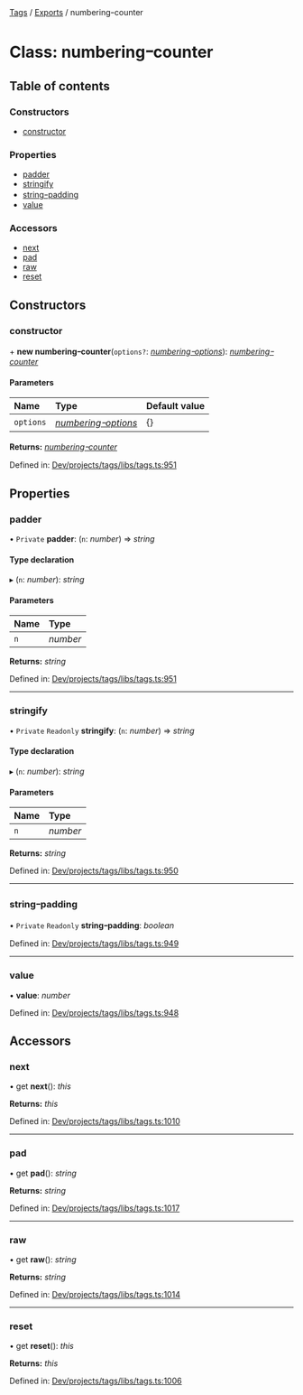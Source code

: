 [Tags](../README.md) / [Exports](../modules.md) / numberingｰcounter

# Class: numberingｰcounter

## Table of contents

### Constructors

- [constructor](numbering_counter.md#constructor)

### Properties

- [padder](numbering_counter.md#padder)
- [stringify](numbering_counter.md#stringify)
- [stringｰpadding](numbering_counter.md#stringｰpadding)
- [value](numbering_counter.md#value)

### Accessors

- [next](numbering_counter.md#next)
- [pad](numbering_counter.md#pad)
- [raw](numbering_counter.md#raw)
- [reset](numbering_counter.md#reset)

## Constructors

### constructor

\+ **new numberingｰcounter**(`options?`: [*numberingｰoptions*](../interfaces/numbering_options.md)): [*numberingｰcounter*](numbering_counter.md)

#### Parameters

| Name | Type | Default value |
| :------ | :------ | :------ |
| `options` | [*numberingｰoptions*](../interfaces/numbering_options.md) | {} |

**Returns:** [*numberingｰcounter*](numbering_counter.md)

Defined in: [Dev/projects/tags/libs/tags.ts:951](https://github.com/jr-grenoble/tags/blob/d82fab7/libs/tags.ts#L951)

## Properties

### padder

• `Private` **padder**: (`n`: *number*) => *string*

#### Type declaration

▸ (`n`: *number*): *string*

#### Parameters

| Name | Type |
| :------ | :------ |
| `n` | *number* |

**Returns:** *string*

Defined in: [Dev/projects/tags/libs/tags.ts:951](https://github.com/jr-grenoble/tags/blob/d82fab7/libs/tags.ts#L951)

___

### stringify

• `Private` `Readonly` **stringify**: (`n`: *number*) => *string*

#### Type declaration

▸ (`n`: *number*): *string*

#### Parameters

| Name | Type |
| :------ | :------ |
| `n` | *number* |

**Returns:** *string*

Defined in: [Dev/projects/tags/libs/tags.ts:950](https://github.com/jr-grenoble/tags/blob/d82fab7/libs/tags.ts#L950)

___

### stringｰpadding

• `Private` `Readonly` **stringｰpadding**: *boolean*

Defined in: [Dev/projects/tags/libs/tags.ts:949](https://github.com/jr-grenoble/tags/blob/d82fab7/libs/tags.ts#L949)

___

### value

• **value**: *number*

Defined in: [Dev/projects/tags/libs/tags.ts:948](https://github.com/jr-grenoble/tags/blob/d82fab7/libs/tags.ts#L948)

## Accessors

### next

• get **next**(): *this*

**Returns:** *this*

Defined in: [Dev/projects/tags/libs/tags.ts:1010](https://github.com/jr-grenoble/tags/blob/d82fab7/libs/tags.ts#L1010)

___

### pad

• get **pad**(): *string*

**Returns:** *string*

Defined in: [Dev/projects/tags/libs/tags.ts:1017](https://github.com/jr-grenoble/tags/blob/d82fab7/libs/tags.ts#L1017)

___

### raw

• get **raw**(): *string*

**Returns:** *string*

Defined in: [Dev/projects/tags/libs/tags.ts:1014](https://github.com/jr-grenoble/tags/blob/d82fab7/libs/tags.ts#L1014)

___

### reset

• get **reset**(): *this*

**Returns:** *this*

Defined in: [Dev/projects/tags/libs/tags.ts:1006](https://github.com/jr-grenoble/tags/blob/d82fab7/libs/tags.ts#L1006)
